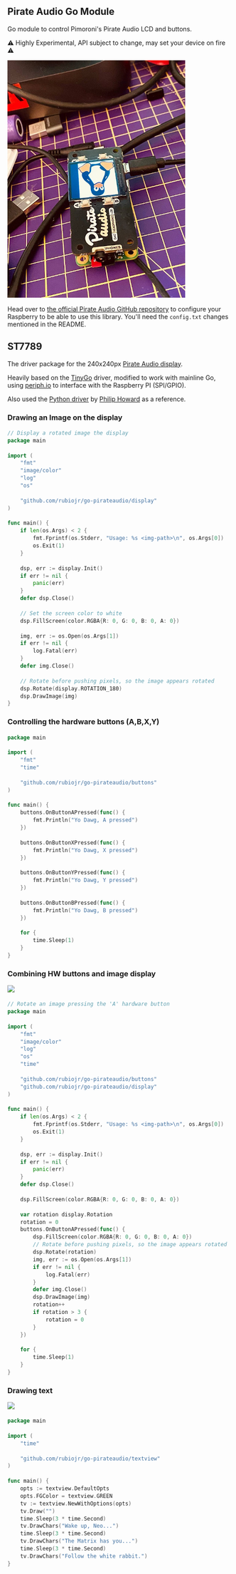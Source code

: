 ## Pirate Audio Go Module

Go module to control Pimoroni's Pirate Audio LCD and buttons.

⚠️   Highly Experimental, API subject to change, may set your device on fire ⚠️ 

![gadget.jpg](gadget.jpg)

Head over to [the official Pirate Audio GitHub repository](https://github.com/pimoroni/pirate-audio) to configure your Raspberry to be able to use this library. You'll need the `config.txt` changes mentioned in the README.

## ST7789

The driver package for the 240x240px [Pirate Audio display](https://shop.pimoroni.com/products/pirate-audio-headphone-amp).

Heavily based on the [TinyGo](https://github.com/tinygo-org/drivers/tree/e376785596dc8269f3e8aa42a9bf75fb1457febc/st7789) driver, modified to work with mainline Go, using [periph.io](https://periph.io) to interface with the Raspberry PI (SPI/GPIO).

Also used the [Python driver](https://github.com/pimoroni/st7789-python) by [Philip Howard](https://github.com/Gadgetoid) as a reference.

### Drawing an Image on the display

```Go
// Display a rotated image the display
package main

import (
	"fmt"
	"image/color"
	"log"
	"os"

	"github.com/rubiojr/go-pirateaudio/display"
)

func main() {
	if len(os.Args) < 2 {
		fmt.Fprintf(os.Stderr, "Usage: %s <img-path>\n", os.Args[0])
		os.Exit(1)
	}

	dsp, err := display.Init()
	if err != nil {
		panic(err)
	}
	defer dsp.Close()

	// Set the screen color to white
	dsp.FillScreen(color.RGBA{R: 0, G: 0, B: 0, A: 0})

	img, err := os.Open(os.Args[1])
	if err != nil {
		log.Fatal(err)
	}
	defer img.Close()

	// Rotate before pushing pixels, so the image appears rotated
	dsp.Rotate(display.ROTATION_180)
	dsp.DrawImage(img)
}
```

### Controlling the hardware buttons (A,B,X,Y)

```Go
package main

import (
	"fmt"
	"time"

	"github.com/rubiojr/go-pirateaudio/buttons"
)

func main() {
	buttons.OnButtonAPressed(func() {
		fmt.Println("Yo Dawg, A pressed")
	})

	buttons.OnButtonXPressed(func() {
		fmt.Println("Yo Dawg, X pressed")
	})

	buttons.OnButtonYPressed(func() {
		fmt.Println("Yo Dawg, Y pressed")
	})

	buttons.OnButtonBPressed(func() {
		fmt.Println("Yo Dawg, B pressed")
	})

	for {
		time.Sleep(1)
	}
}
```

### Combining HW buttons and image display

![](images/rotate.gif)

```Go
// Rotate an image pressing the 'A' hardware button
package main

import (
	"fmt"
	"image/color"
	"log"
	"os"
	"time"

	"github.com/rubiojr/go-pirateaudio/buttons"
	"github.com/rubiojr/go-pirateaudio/display"
)

func main() {
	if len(os.Args) < 2 {
		fmt.Fprintf(os.Stderr, "Usage: %s <img-path>\n", os.Args[0])
		os.Exit(1)
	}

	dsp, err := display.Init()
	if err != nil {
		panic(err)
	}
	defer dsp.Close()

	dsp.FillScreen(color.RGBA{R: 0, G: 0, B: 0, A: 0})

	var rotation display.Rotation
	rotation = 0
	buttons.OnButtonAPressed(func() {
		dsp.FillScreen(color.RGBA{R: 0, G: 0, B: 0, A: 0})
		// Rotate before pushing pixels, so the image appears rotated
		dsp.Rotate(rotation)
		img, err := os.Open(os.Args[1])
		if err != nil {
			log.Fatal(err)
		}
		defer img.Close()
		dsp.DrawImage(img)
		rotation++
		if rotation > 3 {
			rotation = 0
		}
	})

	for {
		time.Sleep(1)
	}
}
```

### Drawing text

![](docs/images/matrix.gif)

```Go
package main

import (
	"time"

	"github.com/rubiojr/go-pirateaudio/textview"
)

func main() {
	opts := textview.DefaultOpts
	opts.FGColor = textview.GREEN
	tv := textview.NewWithOptions(opts)
	tv.Draw("")
	time.Sleep(3 * time.Second)
	tv.DrawChars("Wake up, Neo...")
	time.Sleep(3 * time.Second)
	tv.DrawChars("The Matrix has you...")
	time.Sleep(3 * time.Second)
	tv.DrawChars("Follow the white rabbit.")
}
```
